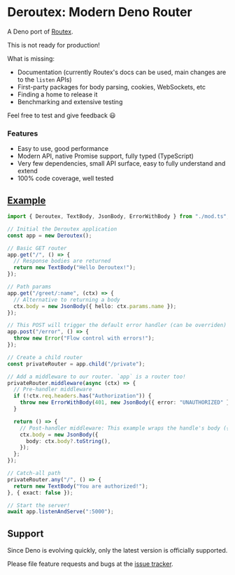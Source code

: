 # Deroutex: Modern Deno Router

A Deno port of [Routex](https://routex.js.org).

This is not ready for production!

What is missing:

- Documentation (currently Routex's docs can be used, main changes are to the `listen` APIs)
- First-party packages for body parsing, cookies, WebSockets, etc
- Finding a home to release it
- Benchmarking and extensive testing

Feel free to test and give feedback 😃

### Features

- Easy to use, good performance
- Modern API, native Promise support, fully typed (TypeScript)
- Very few dependencies, small API surface, easy to fully understand and extend
- 100% code coverage, well tested

## [Example](./example.ts)

```ts
import { Deroutex, TextBody, JsonBody, ErrorWithBody } from "./mod.ts";

// Initial the Deroutex application
const app = new Deroutex();

// Basic GET router
app.get("/", () => {
  // Response bodies are returned
  return new TextBody("Hello Deroutex!");
});

// Path params
app.get("/greet/:name", (ctx) => {
  // Alternative to returning a body
  ctx.body = new JsonBody({ hello: ctx.params.name });
});

// This POST will trigger the default error handler (can be overriden)
app.post("/error", () => {
  throw new Error("Flow control with errors!");
});

// Create a child router
const privateRouter = app.child("/private");

// Add a middleware to our router. `app` is a router too!
privateRouter.middleware(async (ctx) => {
  // Pre-handler middleware
  if (!ctx.req.headers.has("Authorization")) {
    throw new ErrorWithBody(401, new JsonBody({ error: "UNAUTHORIZED" }));
  }

  return () => {
    // Post-handler middleware: This example wraps the handle's body ({"body": "You are authorized!"})
    ctx.body = new JsonBody({
      body: ctx.body?.toString(),
    });
  };
});

// Catch-all path
privateRouter.any("/", () => {
  return new TextBody("You are authorized!");
}, { exact: false });

// Start the server!
await app.listenAndServe(":5000");
```

## Support

Since Deno is evolving quickly, only the latest version is officially supported.

Please file feature requests and bugs at the [issue tracker](https://github.com/routexjs/deroutex/issues).
